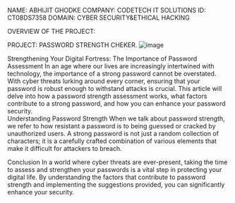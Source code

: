 NAME: ABHIJIT GHODKE
COMPANY: CODETECH IT SOLUTIONS
ID: CT08DS7358
DOMAIN: CYBER SECURITY&ETHICAL HACKING

OVERVIEW OF THE PROJECT:

PROJECT: PASSWORD STRENGTH CHEKER.
![image](https://github.com/user-attachments/assets/c359862a-949d-41f7-89bf-2233f67c8f26)


Strengthening Your Digital Fortress: The Importance of Password Assessment
In an age where our lives are increasingly intertwined with technology, the importance of a strong password cannot be overstated. With cyber threats lurking around every corner, ensuring that your password is robust enough to withstand attacks is crucial. This article will delve into how a password strength assessment works, what factors contribute to a strong password, and how you can enhance your password security.        
Understanding Password Strength
When we talk about password strength, we refer to how resistant a password is to being guessed or cracked by unauthorized users. A strong password is not just a random collection of characters; it is a carefully crafted combination of various elements that make it difficult for attackers to breach.

Conclusion
In a world where cyber threats are ever-present, taking the time to assess and strengthen your passwords is a vital step in protecting your digital life. By understanding the factors that contribute to password strength and implementing the suggestions provided, you can significantly enhance your security.



